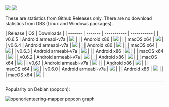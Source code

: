 ![](https://img.shields.io/github/downloads/openorienteering/Mapper/total.svg)
![](https://img.shields.io/badge/since-v0.6.0-lightgrey.svg)

These are statistics from Github Releases only. There are no download statistics from OBS (Linux and Windows packages).

| Release | OS                 | Downloads   |
| ------- | ------- | ----------- | ----------- |
| v0.6.5  | Android armeabi-v7a | ![](https://img.shields.io/github/downloads/openorienteering/Mapper/v0.6.5/OpenOrienteering-Mapper-0.6.5-Android-armeabi-v7a.apk.svg) |
|         | Android x86         | ![](https://img.shields.io/github/downloads/openorienteering/Mapper/v0.6.5/OpenOrienteering-Mapper-0.6.5-Android-x86.apk.svg) |
|         | macOS   x64         | ![](https://img.shields.io/github/downloads/openorienteering/Mapper/v0.6.5/OpenOrienteering-Mapper-0.6.5-macOS-x64.dmg.svg) |
| v0.6.4  | Android armeabi-v7a | ![](https://img.shields.io/github/downloads/openorienteering/Mapper/v0.6.4/OpenOrienteering-Mapper-0.6.4-Android-armeabi-v7a.apk.svg) |
|         | Android x86         | ![](https://img.shields.io/github/downloads/openorienteering/Mapper/v0.6.4/OpenOrienteering-Mapper-0.6.4-Android-x86.apk.svg) |
|         | macOS   x64         | ![](https://img.shields.io/github/downloads/openorienteering/Mapper/v0.6.4/OpenOrienteering-Mapper-0.6.4-Darwin-x64.dmg.svg) |
| v0.6.3  | Android armeabi-v7a | ![](https://img.shields.io/github/downloads/openorienteering/Mapper/v0.6.3/OpenOrienteering-Mapper-0.6.3-Android-armeabi-v7a.apk.svg) |
|         | Android x86         |  ![](https://img.shields.io/github/downloads/openorienteering/Mapper/v0.6.3/OpenOrienteering-Mapper-0.6.3-Android-x86.apk.svg) |
|         | macOS   x64         | ![](https://img.shields.io/github/downloads/openorienteering/Mapper/v0.6.3/OpenOrienteering-Mapper-0.6.3-Darwin-x64.dmg.svg) |
| v0.6.2  | Android armeabi-v7a | ![](https://img.shields.io/github/downloads/openorienteering/Mapper/v0.6.2/OpenOrienteering-Mapper-0.6.2-Android-armeabi-v7a.apk.svg) |
|         | Android x86         |  ![](https://img.shields.io/github/downloads/openorienteering/Mapper/v0.6.2/OpenOrienteering-Mapper-0.6.2-Android-x86.apk.svg) |
|         | macOS   x64         | ![](https://img.shields.io/github/downloads/openorienteering/Mapper/v0.6.2/OpenOrienteering-Mapper-0.6.2-Darwin-x64.dmg.svg) |
| v0.6.1  | Android armeabi-v7a | ![](https://img.shields.io/github/downloads/openorienteering/Mapper/v0.6.1/OpenOrienteering-Mapper-0.6.1-Android-armeabi-v7a.apk.svg) |
|         | Android x86         |  ![](https://img.shields.io/github/downloads/openorienteering/Mapper/v0.6.1/OpenOrienteering-Mapper-0.6.1-Android-x86.apk.svg) |
|         | macOS   x64         | ![](https://img.shields.io/github/downloads/openorienteering/Mapper/v0.6.1/OpenOrienteering-Mapper-0.6.1-Darwin-x64.dmg.svg) |
| v0.6.0  | Android armeabi-v7a | ![](https://img.shields.io/github/downloads/openorienteering/Mapper/v0.6.0/OpenOrienteering-Mapper-0.6.0-Android-armeabi-v7a.apk.svg) |
|         | Android x86         |  ![](https://img.shields.io/github/downloads/openorienteering/Mapper/v0.6.0/OpenOrienteering-Mapper-0.6.0-Android-x86.apk.svg) |
|         | macOS   x64         | ![](https://img.shields.io/github/downloads/openorienteering/Mapper/v0.6.0/OpenOrienteering-Mapper-0.6.0-Darwin-x64.dmg.svg) |


---

Popularity on Debian (popcon):

![openorienteering-mapper popcon graph](https://qa.debian.org/cgi-bin/popcon-png?packages=openorienteering-mapper&show_installed=on&want_legend=on&want_ticks=on&date_fmt=%25Y-%25m&beenhere=1)


